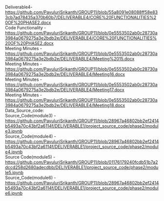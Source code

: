 
Deliverable4- https://github.com/PavuluriSrikanth/GROUP11/blob/55a8091e08088ff58e833cb7ad78435a370b60b7/DELIVERABLE4/CORE%20FUNCTIONALITIES%20OF%20PHASE2.docx</br>
Code Functionality - https://github.com/PavuluriSrikanth/GROUP11/blob/0e5553502ab0c28730a3984a0679275a3e2bdb2e/DELIVERABLE4/CORE%20FUNCTIONALITIES%20OF%20PHASE2.docx</br>
Meeting Minutes - https://github.com/PavuluriSrikanth/GROUP11/blob/0e5553502ab0c28730a3984a0679275a3e2bdb2e/DELIVERABLE4/Meeting%2015.docx</br>
Meeting Minutes - https://github.com/PavuluriSrikanth/GROUP11/blob/0e5553502ab0c28730a3984a0679275a3e2bdb2e/DELIVERABLE4/Meeting16.docx</br>
Meeting Minutes - https://github.com/PavuluriSrikanth/GROUP11/blob/0e5553502ab0c28730a3984a0679275a3e2bdb2e/DELIVERABLE4/Meeting17.docx</br>
Meeting Minutes - https://github.com/PavuluriSrikanth/GROUP11/blob/0e5553502ab0c28730a3984a0679275a3e2bdb2e/DELIVERABLE4/Meeting18.docx</br>
Data_Source_code:</br>
Source_Code(module3) - https://github.com/PavuluriSrikanth/GROUP11/blob/28967a46802bb2ef2414b5493a70c43bf2a6114f/DELIVERABLE1/project_source_code/phase2/module3.ipynb</br>
Source_Code(module4) - https://github.com/PavuluriSrikanth/GROUP11/blob/28967a46802bb2ef2414b5493a70c43bf2a6114f/DELIVERABLE1/project_source_code/phase2/module4.ipynb</br>
Source Code(module5) - https://github.com/PavuluriSrikanth/GROUP11/blob/01176179240fcdb51b7a2dccd258d2680adecdbb/DELIVERABLE1/project_source_code/phase2/module5.ipynb</br>
Source_Code(module6) - https://github.com/PavuluriSrikanth/GROUP11/blob/28967a46802bb2ef2414b5493a70c43bf2a6114f/DELIVERABLE1/project_source_code/phase2/module6.ipynb</br>
